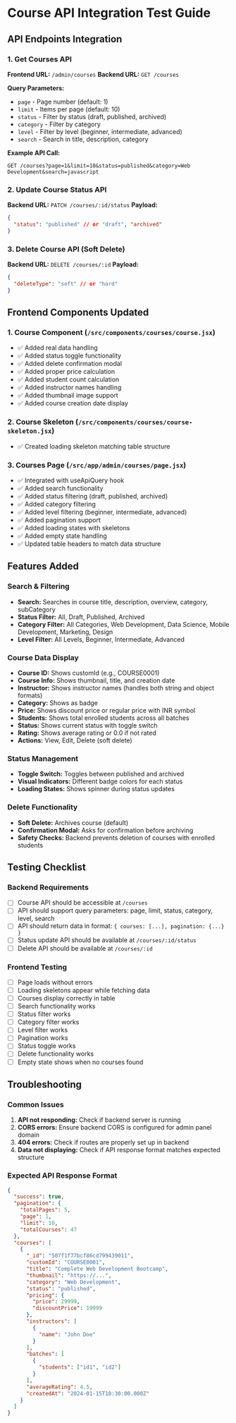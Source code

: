 # Course API Integration Test Guide

## API Endpoints Integration

### 1. Get Courses API
**Frontend URL:** `/admin/courses`
**Backend URL:** `GET /courses`

**Query Parameters:**
- `page` - Page number (default: 1)
- `limit` - Items per page (default: 10)
- `status` - Filter by status (draft, published, archived)
- `category` - Filter by category
- `level` - Filter by level (beginner, intermediate, advanced)
- `search` - Search in title, description, category

**Example API Call:**
```
GET /courses?page=1&limit=10&status=published&category=Web Development&search=javascript
```

### 2. Update Course Status API
**Backend URL:** `PATCH /courses/:id/status`
**Payload:**
```json
{
  "status": "published" // or "draft", "archived"
}
```

### 3. Delete Course API (Soft Delete)
**Backend URL:** `DELETE /courses/:id`
**Payload:**
```json
{
  "deleteType": "soft" // or "hard"
}
```

## Frontend Components Updated

### 1. Course Component (`/src/components/courses/course.jsx`)
- ✅ Added real data handling
- ✅ Added status toggle functionality
- ✅ Added delete confirmation modal
- ✅ Added proper price calculation
- ✅ Added student count calculation
- ✅ Added instructor names handling
- ✅ Added thumbnail image support
- ✅ Added course creation date display

### 2. Course Skeleton (`/src/components/courses/course-skeleton.jsx`)
- ✅ Created loading skeleton matching table structure

### 3. Courses Page (`/src/app/admin/courses/page.jsx`)
- ✅ Integrated with useApiQuery hook
- ✅ Added search functionality
- ✅ Added status filtering (draft, published, archived)
- ✅ Added category filtering
- ✅ Added level filtering (beginner, intermediate, advanced)
- ✅ Added pagination support
- ✅ Added loading states with skeletons
- ✅ Added empty state handling
- ✅ Updated table headers to match data structure

## Features Added

### Search & Filtering
- **Search:** Searches in course title, description, overview, category, subCategory
- **Status Filter:** All, Draft, Published, Archived
- **Category Filter:** All Categories, Web Development, Data Science, Mobile Development, Marketing, Design
- **Level Filter:** All Levels, Beginner, Intermediate, Advanced

### Course Data Display
- **Course ID:** Shows customId (e.g., COURSE0001)
- **Course Info:** Shows thumbnail, title, and creation date
- **Instructor:** Shows instructor names (handles both string and object formats)
- **Category:** Shows as badge
- **Price:** Shows discount price or regular price with INR symbol
- **Students:** Shows total enrolled students across all batches
- **Status:** Shows current status with toggle switch
- **Rating:** Shows average rating or 0.0 if not rated
- **Actions:** View, Edit, Delete (soft delete)

### Status Management
- **Toggle Switch:** Toggles between published and archived
- **Visual Indicators:** Different badge colors for each status
- **Loading States:** Shows spinner during status updates

### Delete Functionality
- **Soft Delete:** Archives course (default)
- **Confirmation Modal:** Asks for confirmation before archiving
- **Safety Checks:** Backend prevents deletion of courses with enrolled students

## Testing Checklist

### Backend Requirements
- [ ] Course API should be accessible at `/courses`
- [ ] API should support query parameters: page, limit, status, category, level, search
- [ ] API should return data in format: `{ courses: [...], pagination: {...} }`
- [ ] Status update API should be available at `/courses/:id/status`
- [ ] Delete API should be available at `/courses/:id`

### Frontend Testing
- [ ] Page loads without errors
- [ ] Loading skeletons appear while fetching data
- [ ] Courses display correctly in table
- [ ] Search functionality works
- [ ] Status filter works
- [ ] Category filter works
- [ ] Level filter works
- [ ] Pagination works
- [ ] Status toggle works
- [ ] Delete functionality works
- [ ] Empty state shows when no courses found

## Troubleshooting

### Common Issues
1. **API not responding:** Check if backend server is running
2. **CORS errors:** Ensure backend CORS is configured for admin panel domain
3. **404 errors:** Check if routes are properly set up in backend
4. **Data not displaying:** Check if API response format matches expected structure

### Expected API Response Format
```json
{
  "success": true,
  "pagination": {
    "totalPages": 5,
    "page": 1,
    "limit": 10,
    "totalCourses": 47
  },
  "courses": [
    {
      "_id": "507f1f77bcf86cd799439011",
      "customId": "COURSE0001",
      "title": "Complete Web Development Bootcamp",
      "thumbnail": "https://...",
      "category": "Web Development",
      "status": "published",
      "pricing": {
        "price": 29999,
        "discountPrice": 19999
      },
      "instructors": [
        {
          "name": "John Doe"
        }
      ],
      "batches": [
        {
          "students": ["id1", "id2"]
        }
      ],
      "averageRating": 4.5,
      "createdAt": "2024-01-15T10:30:00.000Z"
    }
  ]
}
```
